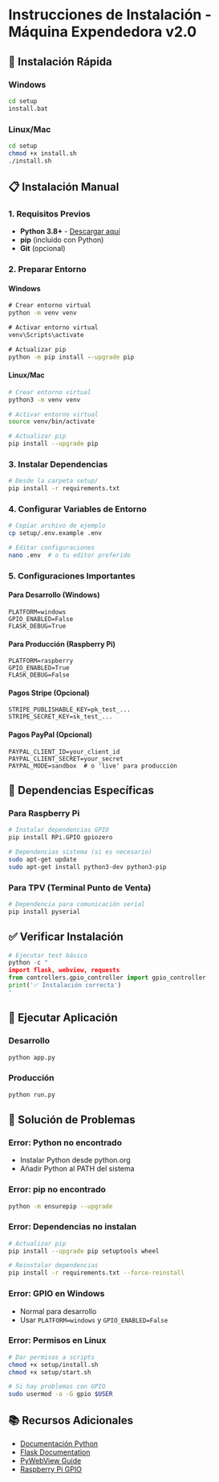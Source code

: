 # Instrucciones de Instalación - Máquina Expendedora v2.0

## 🚀 Instalación Rápida

### Windows
```bash
cd setup
install.bat
```

### Linux/Mac
```bash
cd setup
chmod +x install.sh
./install.sh
```

## 📋 Instalación Manual

### 1. Requisitos Previos
- **Python 3.8+** - [Descargar aquí](https://www.python.org/downloads/)
- **pip** (incluido con Python)
- **Git** (opcional)

### 2. Preparar Entorno

#### Windows
```cmd
# Crear entorno virtual
python -m venv venv

# Activar entorno virtual
venv\Scripts\activate

# Actualizar pip
python -m pip install --upgrade pip
```

#### Linux/Mac
```bash
# Crear entorno virtual
python3 -m venv venv

# Activar entorno virtual
source venv/bin/activate

# Actualizar pip
pip install --upgrade pip
```

### 3. Instalar Dependencias
```bash
# Desde la carpeta setup/
pip install -r requirements.txt
```

### 4. Configurar Variables de Entorno
```bash
# Copiar archivo de ejemplo
cp setup/.env.example .env

# Editar configuraciones
nano .env  # o tu editor preferido
```

### 5. Configuraciones Importantes

#### Para Desarrollo (Windows)
```env
PLATFORM=windows
GPIO_ENABLED=False
FLASK_DEBUG=True
```

#### Para Producción (Raspberry Pi)
```env
PLATFORM=raspberry
GPIO_ENABLED=True
FLASK_DEBUG=False
```

#### Pagos Stripe (Opcional)
```env
STRIPE_PUBLISHABLE_KEY=pk_test_...
STRIPE_SECRET_KEY=sk_test_...
```

#### Pagos PayPal (Opcional)
```env
PAYPAL_CLIENT_ID=your_client_id
PAYPAL_CLIENT_SECRET=your_secret
PAYPAL_MODE=sandbox  # o 'live' para producción
```

## 🔧 Dependencias Específicas

### Para Raspberry Pi
```bash
# Instalar dependencias GPIO
pip install RPi.GPIO gpiozero

# Dependencias sistema (si es necesario)
sudo apt-get update
sudo apt-get install python3-dev python3-pip
```

### Para TPV (Terminal Punto de Venta)
```bash
# Dependencia para comunicación serial
pip install pyserial
```

## ✅ Verificar Instalación

```python
# Ejecutar test básico
python -c "
import flask, webview, requests
from controllers.gpio_controller import gpio_controller
print('✅ Instalación correcta')
"
```

## 🚀 Ejecutar Aplicación

### Desarrollo
```bash
python app.py
```

### Producción
```bash
python run.py
```

## 🐛 Solución de Problemas

### Error: Python no encontrado
- Instalar Python desde python.org
- Añadir Python al PATH del sistema

### Error: pip no encontrado
```bash
python -m ensurepip --upgrade
```

### Error: Dependencias no instalan
```bash
# Actualizar pip
pip install --upgrade pip setuptools wheel

# Reinstalar dependencias
pip install -r requirements.txt --force-reinstall
```

### Error: GPIO en Windows
- Normal para desarrollo
- Usar `PLATFORM=windows` y `GPIO_ENABLED=False`

### Error: Permisos en Linux
```bash
# Dar permisos a scripts
chmod +x setup/install.sh
chmod +x setup/start.sh

# Si hay problemas con GPIO
sudo usermod -a -G gpio $USER
```

## 📚 Recursos Adicionales

- [Documentación Python](https://docs.python.org/3/)
- [Flask Documentation](https://flask.palletsprojects.com/)
- [PyWebView Guide](https://pywebview.flowrl.com/)
- [Raspberry Pi GPIO](https://www.raspberrypi.org/documentation/usage/gpio/)

